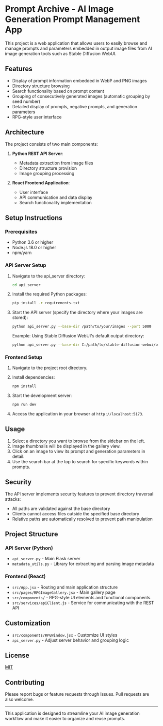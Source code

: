 # Prompt Archive - AI Image Generation Prompt Management App

This project is a web application that allows users to easily browse and manage prompts and parameters embedded in output image files from AI image generation tools such as Stable Diffusion WebUI.

## Features

- Display of prompt information embedded in WebP and PNG images
- Directory structure browsing
- Search functionality based on prompt content
- Grouping of consecutively generated images (automatic grouping by seed number)
- Detailed display of prompts, negative prompts, and generation parameters
- RPG-style user interface

## Architecture

The project consists of two main components:

1. **Python REST API Server**:
   - Metadata extraction from image files
   - Directory structure provision
   - Image grouping processing

2. **React Frontend Application**:
   - User interface
   - API communication and data display
   - Search functionality implementation

## Setup Instructions

### Prerequisites

- Python 3.6 or higher
- Node.js 18.0 or higher
- npm/yarn

### API Server Setup

1. Navigate to the api_server directory:
   ```bash
   cd api_server
   ```

2. Install the required Python packages:
   ```bash
   pip install -r requirements.txt
   ```

3. Start the API server (specify the directory where your images are stored):
   ```bash
   python api_server.py --base-dir /path/to/your/images --port 5000
   ```
   
   Example: Using Stable Diffusion WebUI's default output directory:
   ```bash
   python api_server.py --base-dir C:/path/to/stable-diffusion-webui/outputs/txt2img-images
   ```

### Frontend Setup

1. Navigate to the project root directory.

2. Install dependencies:
   ```bash
   npm install
   ```

3. Start the development server:
   ```bash
   npm run dev
   ```

4. Access the application in your browser at `http://localhost:5173`.

## Usage

1. Select a directory you want to browse from the sidebar on the left.
2. Image thumbnails will be displayed in the gallery view.
3. Click on an image to view its prompt and generation parameters in detail.
4. Use the search bar at the top to search for specific keywords within prompts.

## Security

The API server implements security features to prevent directory traversal attacks:
- All paths are validated against the base directory
- Clients cannot access files outside the specified base directory
- Relative paths are automatically resolved to prevent path manipulation

## Project Structure

### API Server (Python)

- `api_server.py` - Main Flask server
- `metadata_utils.py` - Library for extracting and parsing image metadata

### Frontend (React)

- `src/App.jsx` - Routing and main application structure
- `src/pages/RPGImageGallery.jsx` - Main gallery page
- `src/components/` - RPG-style UI elements and functional components
- `src/services/apiClient.js` - Service for communicating with the REST API

## Customization

- `src/components/RPGWindow.jsx` - Customize UI styles
- `api_server.py` - Adjust server behavior and grouping logic

## License

[MIT](LICENSE)

## Contributing

Please report bugs or feature requests through Issues. Pull requests are also welcome.

---

This application is designed to streamline your AI image generation workflow and make it easier to organize and reuse prompts.
